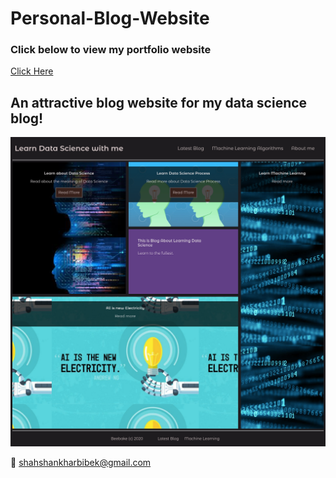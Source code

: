 # Personal-Blog-Website

### Click below to view my portfolio website
[Click Here](http://bibekshahshankhar.com.np/)

## An attractive blog website for my data science blog!


<p align="center"> 
  <kbd>
  	<a href="http://beebake.ml/" target="_blank">
		<img src="FireShot Capture 002 - Data Science Blog - .png"></img>
	</a>
  </kbd>
</p>


:e-mail: shahshankharbibek@gmail.com
